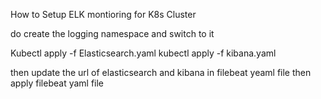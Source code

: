 How to Setup ELK montioring for K8s Cluster


do 
create the logging namespace and switch to it

Kubectl apply -f Elasticsearch.yaml
kubectl apply -f kibana.yaml

then update the url of elasticsearch and kibana in filebeat yeaml file then apply filebeat yaml file
